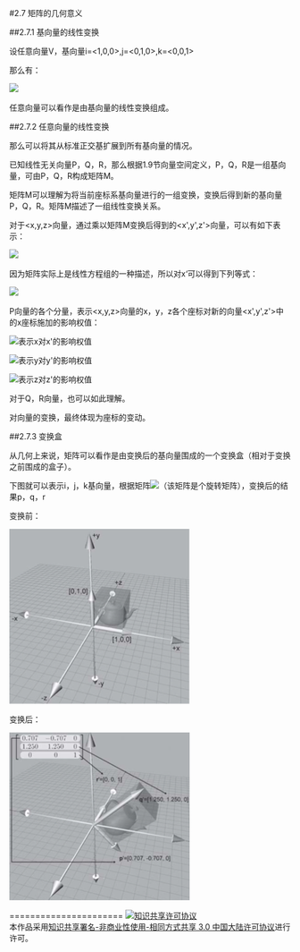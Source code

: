 #2.7 矩阵的几何意义

##2.7.1 基向量的线性变换

设任意向量V，基向量i=\<1,0,0\>,j=\<0,1,0\>,k=\<0,0,1\>

那么有：

<img src="http://www.forkosh.com/mathtex.cgi?\[V = \left[ {\begin{array}{*{20}{c}}
  x \\ 
  y \\ 
  z 
\end{array}} \right] = \left[ {\begin{array}{*{20}{c}}
  1&0&0 \\ 
  0&1&0 \\ 
  0&0&1 
\end{array}} \right]\left[ {\begin{array}{*{20}{c}}
  x \\ 
  y \\ 
  z 
\end{array}} \right] = \left[ {\begin{array}{*{20}{c}}
  i \\ 
  j \\ 
  k 
\end{array}} \right]\left[ {\begin{array}{*{20}{c}}
  x \\ 
  y \\ 
  z 
\end{array}} \right]\]">

任意向量可以看作是由基向量的线性变换组成。

##2.7.2 任意向量的线性变换

那么可以将其从标准正交基扩展到所有基向量的情况。

已知线性无关向量P，Q，R，那么根据1.9节向量空间定义，P，Q，R是一组基向量，可由P，Q，R构成矩阵M。

矩阵M可以理解为将当前座标系基向量进行的一组变换，变换后得到新的基向量P，Q，R。矩阵M描述了一组线性变换关系。

对于<x,y,z>向量，通过乘以矩阵M变换后得到的<x',y',z'>向量，可以有如下表示：

<img src="http://www.forkosh.com/mathtex.cgi?\[\left[ {\begin{array}{*{20}{c}}
  {x'} \\ 
  {y'} \\ 
  {z'} 
\end{array}} \right] = \left[ {\begin{array}{*{20}{c}}
  {{p_x}}&{{p_y}}&{{p_z}} \\ 
  {{q_x}}&{{q_y}}&{{q_z}} \\ 
  {{r_x}}&{{r_y}}&{{r_z}} 
\end{array}} \right]\left[ {\begin{array}{*{20}{c}}
  x \\ 
  y \\ 
  z 
\end{array}} \right] = \left[ {\begin{array}{*{20}{c}}
  {{p_x}x + {p_y}y + {p_z}z} \\ 
  {{q_x}x + {q_y}y + {q_z}z} \\ 
  {{r_x}x + {r_y}y + {r_z}z} 
\end{array}} \right]\]">

因为矩阵实际上是线性方程组的一种描述，所以对x‘可以得到下列等式：

<img src="http://www.forkosh.com/mathtex.cgi?\[x' = {p_x}x + {p_y}y + {p_z}z\]">

P向量的各个分量，表示<x,y,z>向量的x，y，z各个座标对新的向量<x',y',z'>中的x座标施加的影响权值：

<img src="http://www.forkosh.com/mathtex.cgi?\[p_x\]">表示x对x'的影响权值

<img src="http://www.forkosh.com/mathtex.cgi?\[p_y\]">表示y对y'的影响权值

<img src="http://www.forkosh.com/mathtex.cgi?\[p_z\]">表示z对z'的影响权值

对于Q，R向量，也可以如此理解。

对向量的变换，最终体现为座标的变动。

##2.7.3 变换盒

从几何上来说，矩阵可以看作是由变换后的基向量围成的一个变换盒（相对于变换之前围成的盒子）。

下图就可以表示i，j，k基向量，根据矩阵<img src="http://www.forkosh.com/mathtex.cgi?\[\left[ {\begin{array}{*{20}{c}}
  {0.707}&{ - 0.707}&0 \\ 
  {1.250}&{1.250}&0 \\ 
  0&0&1 
\end{array}} \right]\]">（该矩阵是个旋转矩阵），变换后的结果p，q，r

变换前：

![替代文本](pic/2-7-1.png "2-7-1.png")

变换后：

![替代文本](pic/2-7-2.png "2-7-2.png")

======================
<a rel="license" href="http://creativecommons.org/licenses/by-nc-sa/3.0/cn/"><img alt="知识共享许可协议" style="border-width:0" src="https://i.creativecommons.org/l/by-nc-sa/3.0/cn/88x31.png" /></a><br />本作品采用<a rel="license" href="http://creativecommons.org/licenses/by-nc-sa/3.0/cn/">知识共享署名-非商业性使用-相同方式共享 3.0 中国大陆许可协议</a>进行许可。
